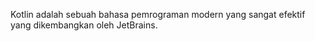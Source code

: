 Kotlin adalah sebuah bahasa pemrograman modern yang sangat efektif yang dikembangkan oleh JetBrains.

